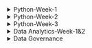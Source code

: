  
<details>
<summary>Python-Week-1</summary><br>
 Day 1: INTRODUCTION AND ONBOARDING <br>
-We were taught how to install Python and Jupyter Notebook.<br>
-After installing the two we learnt about the use of neccessary prompts and ran a code on Jupyter.<br>
-I have also learnt that Jupyter is Python IDE(Integrated Development Environment).<br>
-Python may be used with any code editors, however, I will be using Jupyter Notebook.<br>
-There is a command that is used to access stored files which is, cd command. It is used to change directory.<br>
<br>
INTRODUCTION TO PYTHON:
 *Integers:
  -In this section I was struggling to understand an exercise on binary system and hexadecimal strings.
    Here is an example of the first problem I struggled with how my understand now:
     int('100', 2)
     Answer=4
     -Here I struggled to understand where the four was coming from, however now I do understand that in the binanry system, each digit 
      represents a power of 2. The first digit represents 2^0 which is 1, the next digit in the middle represents 2^1 which is 2, and the 
      last digit represents 2^2 which is 4.

      So the binary number 100 can be interpreted as follows:
       * 1 the first digit represents 2^2, which equals to 4
       * 0 in the middle represents 2^1, which equals to 0.
       * 0 in the last digit represents 2^0, which equals to 1.
         **Adding these up gives us: 4 + 0 + 0 = 4 , meaning 100 is equilavent to 4.
 -Second exercixe I struggled with under integers was this one:
    int('1ab', 16)
    *1ab is a hexadecimal string
    *16 is th base of specified for hexadecimal representation.

    *1 represents the value 1 in hex.
    *a represents the value 10 in hex.
    *b represents the value 11 in hex.
    *if we had another letter which was c, it would have hasd the value of 12.

    -Operators
     -Learnt the use of operators which is to manipulate and perform actions on data. Did an exercise using arithmetic operators as well as operators with strings.

*Data Structures
 *Did an intro to structures exercise.
 * Learnt about lists which may contain any data type, including a list within a list.
 * Lists may be useful when you need to  store large amount of data more efficienctly in memory.
 * Learnt what a dictionary, defined as a collection of key-value pairs. Dictionaries are declared using curly braces and accessed using keys.
   **Lists:
    -myList = [1,2,3,4,5]
     myList = [3:] - Start from index 3 but the end is not specified so it displays all variables from index to the end.
     myList = [0:6:2]- Start from from 0 to 6(exclusive). Using steps of 2.
     myList[::2] - Steps by 2. The start is not specified as well as the end, so it will display all variables from start to end.

   - for i in range(100): - Creates a sequence of numbers from 0 to 99(inclusive). So zero is also included( at index 0), which makes up to 100 numbers.
   
*Control Flow
 **Conditional Statements:
 *If/Else statement
   * Allows you to execute a block of code conditionally based on whether a certain condition is true or false
     **It has the synatax:
         a=3
         b=200
          if b > a:
            print("b is greater than a")
     *If statement can also be extended to with elif and else.

*For Loops
  *Used when the number of iterations is known in advance.
  *It consists of an initialization statement, a condition and an iteration statement. The loop executes as long as the statement is true.

*While Loops
 *Condition is evaluated before each iteration of the loop. If thew statement is true, the loop body is executed. If false the loop will terminate.

Pass
 *It is a null operation, nothing happens when it is executed.
 *It is used as a placeholder where some code is required but no action needs to be taken.

 Continue
  *Skips over certain lines within a loop, use the continue statement. Which will skip over any line that comes after it and jump back to the top of the loop to start the next iteration.

Break
 *I f you want to exit the early, use the break statement which will exit the loop and move on to the next line of code.

Functions
 *A function is defined using the keyword def ( define) 
   def my_function():
    print("Hello from a function")

  my_function()
</details>
<details>
<summary>Python-Week-2</summary><br><br>
A function is  block of code that performs a specific task when the function is called. Functions are used to make code reusable, better organized, and more readable. They are composed of a name and parameters, which are denoted by the def statement: def MyFunction(num1, num2)<br>
Funcitions can have parameters and return values.<br>
There are FOUR basic types of functions in Python:
  -built-in function whichs which are an important part of Python.
  -functions that come from pre-installed modules.
  -user-defined functions which are written by users.
  -the lambda functions.<br><br>
  
-When you invoke a function, Python remembers the place where it happened and jumps into the invoked function.
-The body of the function is then executed.
-Reaching at the end of the function forces Python to return to the place directly after the point of invocation.<br>
-When you try to invoke a function before you define it, the NameError exception is thrown.<br>
 Example: hi()
          def hi():
           print("hi!")<br><br>
  Basic Function syntax:
   def  message():
     print("Enter next values:")
   print("We start here.")
   message()
   print("The end is here.")
   <br>
   Parameters and Arguments:<br>
   
   Parameters- Valriable defined within the parantheses during a function definition. They are written when declaring a function.
     Example: def sum(a, b) #parameters
                 print(a + b)
              sum(1, 2)
   <br>
   Argument- Value that is passed to a function when it is called. It might be a variable, value or object passed to a function or method as input.
   Example: def sum(a, b) 
                 print(a + b)
              sum(1, 2) #arguments
  <br>
  Types of arguments in python:
   - Positional arguments
   - Keyword arguments
     <br>
    Positional arguments:
      -Needed to be included in a proper order, the first argument is always listed first when the function is called, second argument needs to be called second and so on.
     <br>
     Keyword arguments:
      -It is an argument passed to a function or method which is preceded by a keyword and an equal sign. The order of the keyword with respect to another keyword does not matter because values are being explicitly assigned.
      -In order to handle keyword arguments, a method called kwargs can be used.
      -Keyword arguments have keys and values and can be passed in any order, so a dictionary is a more appropriate data strucutre for referencing them.

     Variables and Scope
      Function Scope:
       locals()-A function that allows access to all variables within a function without any asterisks. It is called locals because the variable it uses are only accessible locally within a function.<br>
       Docstring-The first string after the function is called the Document string or docstring. Ii is used to describe the functionality of the function. The use of a docstring optional but it is considered agood practice.
         Syntax:
           print(function_name._doc_)
  <br>
  Function within a function
  -Afunction thst is defined inside another function is known as the inner function or nested fuction. Nested functions can access variables of the enclosing scope. Inner functions are used so thst they can be protected from ecerything happening outside the function.
    Syntax: def f1():
              s='I love GeeksforGeeks'
             def f2():
               print(s)
             f2()
            f1()

Handling Errors and Exceptions
 -Errors in Python can be of two types i.e Syntax and Exceptions. Errors are problems in a program due to which program will stop the execution. Wjile exceptions are raised when some internal events occur which change the normal flow of the program.  <br>
 There are different types of exceptions:
  -SyntaxError
  -TypeError
  -NameError
  -IndexError
  -ValueError
  -KeyError
  -AttributeError
  -IOError
  ZeroDivisionError
  -ImportError
  <br>

  Difference between syntax error and exceptions
   -Syntax error- This error is caused by the wrong syntax in the code. It leads to termination of the program.<br>
   -Exceptions: Theyare raised when the program is syntactically correct, but the code results in an error. This error does not stop the execution of the program, however, it changes the normal flow of the program.<br>

   Try and Except Statements- Catching Exceptions
    -These two statements are used to catch and handle exceptions in Python. Statements that can raise exceptions are kept inside the try clause and the statements that are written inside except clause.
    -Use Case: Include a title, an actor (a user or system), and a scenario that describes how a goal is achieved. The scenario can be written as a paragraph or a list of steps in simple language. 
      
</details>
<details>
<summary>Python-Week-3</summary><br><br>

  On this week we learnt about the importance of project planning as were preparing to build and present our projects. This includes a GUI which is a graphical user interface for our projects.The project planning, the inspiration of the project as well as the aim.
![image](https://github.com/Mangokazi/Python-Week-1/assets/162969644/61e57cb5-97b4-4a1a-8ed1-286c7f3f02a9)
<br>
Stub code: Stub code is a piece of program used in software development to1234:
Stand in for some other programming functionality.
Simulate the behavior of existing code (such as a procedure on a remote machine).
Be a temporary substitute for yet-to-be-developed code.
Translate parameters sent between the client and server during a remote procedure call in distributed computing.
Convert parameters during a remote procedure call (RPC).
Be used as "placeholders" for specific applications that haven't been built yet.<br>

GUI Design planning: Planning a GUI design involves several steps:
Define the purpose: Understand what the application is supposed to do and what problems it will solve.
Understand the users: Know who will use the application and what their needs are.
Sketch out ideas: Create rough sketches of the GUI to explore different designs.
Create wireframes: Develop wireframes to establish the layout and elements of the interface.
Choose a color scheme and typography: Select colors and fonts that align with the brand and improve readability.
Develop prototypes: Build interactive prototypes to test functionality and user experience.
User testing: Conduct user testing to gather feedback and make necessary adjustments.
</details>
<details>
<summary>Data Analytics-Week-1&2</summary><br>
  

## Module 1: The Basics of Data
### Chapter 1: The Data Analyst
* What is data analytics?
  -Data analytics is the process of examining large sets of data to uncover patterns, trends, correlations, and insights that can be used to make informed decisions. It involves various techniques and tools to analyze data, including statistical analysis, machine learning algorithms, and data mining. It improves efficiency, effectiveness and profitability of work.
* The role of Data Analysts:
 -It is to transform raw data into actionable insights that guide decision-making processes within an organization. This involves several key responsibilities and skills.
  1. Data Collection:
     -Sourcing data from various channels, including databases, spreasdsheets, and external sources.
     -Cleaning and organising rthe data to ensure it is accurate, consistent, ready for analysis.
  2. Data analysis:
     -Employing statistical methods, machine learning techiques, or other analytical tools to interpret data.
     -Identifying trends, patterns, correlations that might notbe immediately obvious.
  3. Data visualization and storytelling:
     -Creating visual representations of the data, such as charts, graphs, and dashboards, to make complex information easily understandable,
     -Articulating findings in a compelling narrative to communicate the significance of the data to stakeholders.
  4. Decision Support:
     -Making recommendations based on data-driven insights to help guide business decisions,
     -Providing context around the data, including potential implications and future trends.
  5. Collaboration and Communication:
     -Working closely with other departments, such as marketing, finance, and operations, to understand their data needs and provide insights,
     -Effectively communicating complex data findings in a clear and concise manner to non-technical stakeholders,
  6. Continuous Learning and Adaptation:
     -Keeping up-to-date with the latest industry trends, tools, and technologies in data analysis.
     -Adapting to new types of data and analytical methods as the organization's needs evolve.
  * The analytics process:
     Data acquisition>> cleaning & manipulation>> analysis>> visualization>> reporting & communication
  * Analytics Techniques :
    - Descriptive Analytics
    - Predictive Analytics
    - Prescriptive Analytics
  *Role of Data Governance:Ensures the quality, security, and privacy of data throughout it's lifecycle.<br>
  ### Chapter 2: Understanding data
   * Data Types:  A data element is an attribute about a person, place, or thing containing data within a range of values. Data elements also describe characteristics of activities, including orders, transactions, and events.
   -  A data type limits the values a data element can have.
   *Tabular Data: abular data is data organized into a table, made up of columns and rows.
* Structured Data Structures:Structured data is tabular in nature and organized into rows and columns. Structured data is what typically comes to mind when looking at a spreadsheet. With clearly defined column headings, spreadsheets are easy to work with and understand. In a spreadsheet, cells are where columns and rows intersect.
  ![image](https://github.com/Mangokazi/Python-Week-1/assets/162969644/f7b9e1ec-645e-4b19-99d7-62abed108a14)
*Different data types:
-Numeric data
-Categorical data
-Text data
-Temporal data
-Spatial data
*Character Sets:
-Numeric
-Whole numbers
-Rational numbers
-Date and time
-Currently
*Unstructured data sets:
-Binary
-Audio
-Images
-Video
-Large text
*Structed Data
*Unstructured Data<br>
## Module 2: Data Preparation and Exploration
### Chapter 3: Databases and Data Acquisition
*Relational database:
-Relational databases store data in structured tables with rows and columns, where each row represents a record and each column represents a specific attribute or field.
Data in relational databases follows a predefined schema, which defines the structure, data types, and relationships between tables.
Relational databases use SQL (Structured Query Language) for querying and managing data.
Examples of relational database management systems (RDBMS) include MySQL, PostgreSQL, Oracle Database, Microsoft SQL Server, and SQLite.
Relational databases are well-suited for applications that require ACID (Atomicity, Consistency, Isolation, Durability) transactions, complex queries, and strong data consistency guarantees.

*Nonrelational databases:
-Nonrelational databases, also known as NoSQL databases, are designed to handle large volumes of unstructured or semi-structured data and provide flexible data models.
Unlike relational databases, NoSQL databases do not strictly adhere to a predefined schema, allowing for dynamic schema evolution and schema-less data storage.
NoSQL databases support various data models, including document-oriented, key-value, column-family, and graph databases, catering to different types of data and use cases.
Examples of NoSQL databases include MongoDB (document-oriented), Apache Cassandra (column-family), Redis (key-value), Neo4j (graph), and Amazon DynamoDB (document-oriented and key-value).
NoSQL databases are often chosen for applications that require scalability, high availability, and flexible data models, such as web applications, real-time analytics, and content management systems.
*Entity-Relationship Diagram:
-An Entity-Relationship Diagram (ERD) is a visual representation of the entities and relationships within a database. It's a powerful tool for database design as it helps to visualize the structure of the database and understand how different entities are related to each other.

In an ERD, entities are represented by rectangles, and relationships between entities are represented by lines connecting them. Each entity has attributes, which are the properties or characteristics of the entity. Attributes are typically listed within the entity rectangle.
Entities: Entities represent the real-world objects or concepts that are modeled in the database. For example, in a university database, entities might include Student, Course, and Instructor.

Relationships: Relationships represent how entities are connected or related to each other. There are different types of relationships, such as one-to-one, one-to-many, and many-to-many. For example, a Student entity might have a relationship with a Course entity indicating that a student can enroll in multiple courses.

Attributes: Attributes represent the properties or characteristics of entities. Each entity has its own set of attributes. For example, attributes of a Student entity might include StudentID, Name, and DateOfBirth.<br>
         ![image](https://github.com/Mangokazi/Python-Week-1/assets/162969644/02010eea-7bfe-447a-889d-5daeb3a1119a)
*Cardinality:
-Cardinality refers to the relationship between two entities, showing how many instances of one entity relate to instances in another entity. You specify cardinality in an ERD with various line endings. The first component of the terminator indicates whether the relationship between two entities is optional or required. The second component indicates whether an entity instance in the first table is associated with a single entity instance in the related table or if an association can exist with multiple entity instances. <br>
         ![image](https://github.com/Mangokazi/Python-Week-1/assets/162969644/21f79a92-0d63-45e9-8485-83c82e5afef3)
*Data Manipulation
-When manipulating data, one of four possible actions occurs:
-Create new data.
-Read existing data.
-Update existing data.
-Delete existing data.<br>

Reading and manipulating data is commonplace on the path to creating insights. To that end, we will focus on options that affect reading data. Before jumping in, it is helpful to understand the syntax of a query.
![image](https://github.com/Mangokazi/Python-Week-1/assets/162969644/fd909233-2461-45d0-8d9f-66c8169cbddb)<br>
*Select:
-The SELECT clause is used to retrieve data from a database. It is one of the fundamental clauses in SQL queries. 
Example:
SELECT column1, column2, ...
FROM table_name;
 <br>
 *From:
 -The FROM clause in a query identifies the source of data, which is frequently a database table. Both the SELECT and FROM clauses are required for a SQL statement to return data, as follows:
<br>
*Filtering:
-Filtering in SQL is done using the WHERE clause within the SELECT statement. The WHERE clause allows you to specify conditions that the rows must meet in order to be included in the result set. 
Example:
SELECT column1, column2, ...
FROM table_name
WHERE condition;
<br>
*Sorting:
-Sorting in SQL is done using the ORDER BY clause within the SELECT statement. The ORDER BY clause allows you to specify the order in which the result set should be sorted based on one or more columns.
Example:
SELECT column1, column2, ...
FROM table_name
ORDER BY column_name [ASC | DESC];
<br>
*Date funtions:
-SQL provides various date functions to manipulate and work with date and time data. Some commonly used date functions include:
*Current date: SELECT CURRENT_DATE;
*Current time: SELECT CURRENT_TIME;
*CURRENT_TIMESTAMP: SELECT CURRENT_TIMESTAMP;
*DATE_FORMAT: SELECT DATE_FORMAT(date_column, 'format_string') FROM table_name;
*DATE_ADD: SELECT DATE_ADD(date_column, INTERVAL 1 DAY) FROM table_name;
*DATE_SUB: SELECT DATE_SUB(date_column, INTERVAL 1 MONTH) FROM table_name;
*DATEDIFF: SELECT DATEDIFF(end_date, start_date) FROM table_name;
*DATE: SELECT DATE(datetime_column) FROM table_name;
*EXTRACT: SELECT EXTRACT(YEAR FROM date_column) FROM table_name;
<br>
### Chapter 4: Data Quality
* Data quality refers to the reliability, accuracy, consistency, completeness and relevance of data. It is about having data that is ft for it's intended purpose.
* Accuracy
* Completeness
* Consistency
* Relevance<br>
-The purpose of data quality is to improve decision making.
- Challenges within data quality:
* Errors
* Duplicates
* Incomplete data
* Outdated data
-Tool:
*Data cleaning softwares
* KPIs
<br>
- Duplicate data:
* Duplicate data occurs when data representing the same transaction is accidentally duplicated within a system. Suppose you want to open a spreadsheet on your local computer. To open the spreadsheet, you locate the file and double-click it. This method of opening documents establishes muscle memory that associates double-clicking with the desired action.<br>
![image](https://github.com/Mangokazi/Python-Week-1/assets/162969644/1dca59a2-46bc-425a-99a2-0b148c4c20f0)<br>
-Redundant data:
* While duplicate data typically comes from accidental data entry, redundant data happens when the same data elements exist in multiple places within a system. Frequently, data redundancy is a function of integrating multiple systems.<br>
![image](https://github.com/Mangokazi/Python-Week-1/assets/162969644/9f4f5a12-0d5e-4d35-a418-da9d701a8064)<br>

-Data Blending:
*Data blending combines multiple sources of data into a single dataset at the reporting layer. While data blending is conceptually similar to the extract, transform, and load process in Chapter 3, there is a crucial difference. Recall that ETL processes operate on a schedule, copying data from source systems into analytics environments. Business requirements drive the scheduling, such as near real-time, hourly, daily, weekly, monthly, or annually. Typically, an organization's IT department designs, builds, operates, and maintains ETL processes.<br>
### Chapter 5: Data Analysis and Stastics
* Fundamentals of Statistics:
* _One key concept is the definition of a population. A population represents all the data subjects you want to analyze. For example, suppose you are an analyst at the National Highway Traffic Safety Administration (NHTSA) and start to receive reports about a potential defect in Ford F-Series trucks. In this case, the population is all Ford F-Series trucks. If you want to examine all Ford F-Series vehicles, you'd have to conduct a census. A census is when you obtain data for every element of your population. Conducting a census is typically infeasible due to the effort involved and the scarcity of resources.
* Descriptive Statistics:
* -Descriptive statistics is a branch of statistics that summarizes and describes data. As you explore a new dataset for the first time, you want to develop an initial understanding of the size and shape of the data. You use descriptive statistics as measures to help you understand the characteristics of your dataset.

When initially exploring a dataset, you may perform univariate analysis to answer questions about a variable's values. You also use descriptive measures to develop summary information about all of a variable's observations. This context helps orient you and informs the analytical techniques you use to continue your analysis.
*Measures of Frequency:
-Measures of frequency help you understand how often something happens. When encountering a dataset for the first time, you want to determine how much data you are working with to help guide your analysis. For example, suppose you are working with human performance data. One of the first things to understand is the size of the dataset. One way to accomplish this quickly is to count the number of observations.
*Measures of Central Tendency:
-To help establish an overall perspective on a given dataset, an analyst explores various measures of central tendency. You use measures of central tendency to identify the central, or most typical, value in a dataset. There are numerous ways to measure central tendency, and you end up using them in conjunction with each other to understand the shape of your data.
*Confidence Intervals:
-Each time you take a sample from a population, the statistics you generate are unique to the sample. In order to make inferences about the population as a whole, you need a way to come up with a range of scores that you can use to describe the population as a whole. A confidence interval describes the possibility that a sample statistic contains the true population parameter in a range of values around the mean. When calculating a confidence interval, you end up with a lower bound value and an upper bound value. Given the confidence interval range, the lower bound is the lower limit, and the upper bound is the upper limit.
*Simple Linear Regression:
-Simple linear regression is an analysis technique that explores the relationship between an independent variable and a dependent variable. You can use linear regression to identify whether the independent variable is a good predictor of the dependent variable. You can perform a regression analysis in spreadsheets like Microsoft Excel and programming languages, including Python and R. When plotting the results of a regression, the independent variable is on the x-axis and the dependent variable is on the y-axis.
### Chapter 6: Data Analytics Tools
*Structured Query Language (SQL):
-The Structured Query Language (SQL) is the language of databases. Any time a developer, administrator, or end user interacts with a database, that interaction happens through the use of a SQL command. SQL is divided into two major sublanguages:

The Data Definition Language (DDL) is used mainly by developers and administrators. It's used to define the structure of the database itself. It doesn't work with the data inside a database, but it sets the ground rules for the database to function.
The Data Manipulation Language (DML) is the subset of SQL commands that are used to work with the data inside of a database. They do not change the database structure, but they add, remove, and change the data inside a database.
*Machine Learning:
-Moving on from statistics-focused tools, the industry also makes use of a set of graphical tools designed to help analysts build machine learning models without requiring them to actually write the code to do so. These machine-learning tools aim to make machine-learning techniques more accessible. Analysts may still tune the parameters of their models but do not necessarily need to write scripts to do so.
*Analytics Suites
-programming languages that allow skilled developers to complete whatever analytic task face them and specialized tools, such as spreadsheets, statistics packages, and
machine learning tools that focus on one particular component of the analytics process.
*Microsoft Power BI
-Power BI is Microsoft's analytics suite built on the company's popular SQL Server database platform. Power BI is popular among organizations that make widespread use of other Microsoft software because of its easy integration with those packages and cost-effective bundling within an organization's Microsoft enterprise license agreement.

The major components of Power BI include the following:

Power BI Desktop is a Windows application for data analysts, allowing them to interact with data and publish reports for others.
The Power BI service is Microsoft's software-as-a-service (SaaS) offering that hosts Power BI capabilities in the cloud for customers to access.
Mobile apps for Power BI provide users of iOS, Android, and Windows devices with access to Power BI capabilities.
Power BI Report Builder allows developers to create paginated reports that are designed for printing, email, and other distribution methods.
Power BI Report Server offers organizations the ability to host their own Power BI environment on internal servers for stakeholders to access.
*MicroStrategy
MicroStrategy is an analytics suite that is less well-known than similar tools from IBM and Microsoft, but it does have a well-established user base. MicroStrategy offers many of the same tools as its counterparts, making it easy for users to build dashboards and reports and apply machine learning techniques to their business data.
</details>
<details>
<summary>Data Governance</summary><br>
 
# Data Governance: Chapter 1
### What is data?
- Data refers to facts, figures, or information, often in the form of numbers, text, or multimedia, that are collected, stored, and analyzed for various purposes. It can be anything from simple measurements to complex multimedia files, and it can represent almost anything, from business transactions to scientific observations to personal preferences.
### Data can be classified into two main types:
- Structured Data: This type of data is highly organized and formatted in a way that makes it easily searchable and analyzable. Structured data often resides in databases and is represented in tables with rows and columns. Examples include spreadsheets, SQL databases, and CSV files.<br>
- Unstructured Data: This type of data lacks a specific structure and is not easily organized in a traditional database format. Unstructured data includes text documents, images, videos, social media posts, emails, and more. Analyzing unstructured data often requires advanced techniques such as natural language processing (NLP) or computer vision.<br>
- Data is an important important resource an oganization possesses in today's economy.
- Despite the fact that all organizations handle and control data, a significant number struggle to do so effectively. This leads to missed opportunities for business growth, revenue enhancement, and the utilization of crucial insights. Moreover, these organizations expose themselves to increased risk in a world fraught with complicated regulatory demands and devastating cyberattacks.
### What is data governance?
- Data governance is a framework that defines the rules, policies, procedures, and responsibilities for managing and ensuring the quality, availability, integrity, and security of an organization's data throughout its lifecycle. It provides a structured approach to managing data assets and helps organizations ensure that their data is used effectively, responsibly, and in compliance with regulatory requirements.
### Key components of data governance include:
- Data Quality Management: Ensuring that data is accurate, complete, consistent, and relevant for its intended purpose.
- Data Stewardship: Assigning responsibility for managing specific data assets to individuals or teams within the organization, known as data stewards.
- Data Security and Privacy: Establishing measures to protect data from unauthorized access, loss, or corruption, and ensuring compliance with relevant privacy regulations such as GDPR (General Data Protection Regulation) or CCPA (California Consumer Privacy Act).
- Data Lifecycle Management: Defining processes for the creation, storage, usage, archival, and disposal of data to ensure it remains relevant and valuable over time.
- Data Standards and Policies: Establishing guidelines, standards, and best practices for data management, including naming conventions, data classification, and data retention policies.
- Data Access and Authorization: Controlling who has access to what data and under what circumstances, ensuring that access is granted based on roles and responsibilities.
- Data Compliance and Risk Management: Ensuring that data practices comply with relevant laws, regulations, and industry standards, and mitigating risks associated with data management.
- Data Governance Council or Committee: Establishing a governing body responsible for setting data governance strategy, policies, and priorities, often composed of senior executives and representatives from different departments.
  ### Data Governance VS Data Management
- Data governance and data management are related concepts that work together to ensure the effective use and management of data within an organization, but they focus on different aspects of the data lifecycle.
 ### Data Governance:
 
Focus:<br>
- Data governance focuses on the overall strategy, policies, and framework for managing and ensuring the quality, availability, integrity, and security of data.<br>
Purpose:<br>
- The primary purpose of data governance is to establish rules, guidelines, and processes to ensure that data is used effectively, responsibly, and in compliance with regulatory requirements.<br>
Components:<br>
- Data governance involves defining the roles and responsibilities of stakeholders, establishing policies and standards, managing data quality, ensuring compliance, and enforcing data security and privacy measures.
Example: A data governance program might involve creating a data governance council, developing data policies and standards, assigning data stewards, and monitoring adherence to data governance principles.
### Data Management:

Focus:<br>
- Data management focuses on the practical aspects of handling data throughout its lifecycle, including collection, storage, processing, and analysis.<br>
Purpose:<br>
- The purpose of data management is to ensure that data is stored efficiently, organized effectively, and used appropriately to support the organization's goals and objectives.<br>
Components:<br>
- Data management involves activities such as data collection, data storage, data integration, data cleaning, data modeling, data analysis, and data archiving.
Example: Data management activities might include implementing a data warehouse for storing and organizing data, developing ETL (Extract, Transform, Load) processes to integrate data from multiple sources, and implementing data quality tools to clean and standardize data.
### Data Gorvanance VS Information Governance
-Data governance and information governance are closely related concepts, but they have slightly different scopes and focuses:
### Data Governance:
Focus:<br>
- Data governance primarily focuses on the management, quality, security, and usability of the organization's data assets.<br>

Scope:<br>
- Data governance deals specifically with the governance of data, which includes structured data (such as databases and spreadsheets) and unstructured data (such as documents, emails, and multimedia files).<br>

Purpose:<br>
- The purpose of data governance is to establish rules, processes, and standards to ensure that data is managed effectively, responsibly, and in compliance with regulatory requirements.<br>

Components:<br>
Data governance involves defining data ownership, roles, and responsibilities, establishing data policies and standards, managing data quality, ensuring data security and privacy, and enforcing compliance measures.
Example: Implementing data governance might involve creating a data governance council, developing data policies and standards, assigning data stewards, and implementing data quality tools.
### Information Governance:
Focus:<br> Information governance has a broader focus that extends beyond just data to include all types of information assets within the organization, including data, documents, records, and knowledge.<br>

Scope:<br>
- Information governance covers not only structured and unstructured data but also other types of information assets, such as documents, records, and intellectual property.<br>

Purpose:<br>
- The purpose of information governance is to manage and protect all information assets in a holistic manner, ensuring their integrity, availability, security, and compliance.<br>
Components:<br>
- Information governance encompasses data governance but also includes additional elements such as document management, records management, knowledge management, and compliance management.
Example: Implementing information governance might involve developing a comprehensive information governance framework that covers data governance, document management, records management, knowledge management, and compliance management.<br>
### The Value of Data Governance
- Data governance holds significant value for organizations across various industries due to several key benefits it provides:<br>
- Data Quality Improvement: Data governance ensures that data is accurate, consistent, complete, and reliable. By establishing data quality standards and processes, organizations can improve the quality of their data, leading to better decision-making and increased trust in data-driven insights.
- Compliance and Risk Management: Data governance helps organizations comply with regulatory requirements and mitigate risks associated with data management. By enforcing data security, privacy, and compliance measures, organizations can avoid penalties, legal issues, and reputational damage.
- Increased Trust and Confidence: With data governance in place, stakeholders have increased trust and confidence in the organization's data. This trust leads to greater reliance on data-driven decision-making, fostering a culture of data-driven insights across the organization.
- Enhanced Decision-Making: Quality data that is governed properly provides a solid foundation for decision-making at all levels of the organization. With accurate and timely data available, executives can make informed decisions quickly, leading to improved business outcomes and competitive advantage.
- Cost Reduction and Efficiency: Data governance helps eliminate data silos, redundancies, and inconsistencies, leading to cost savings and increased operational efficiency. By streamlining data management processes and optimizing data usage, organizations can reduce wastage and improve resource allocation.
- Improved Collaboration and Communication: Data governance encourages collaboration and communication among stakeholders across departments. By defining roles, responsibilities, and data standards, organizations can facilitate better coordination and alignment, leading to smoother workflows and improved outcomes.
- Data Asset Valuation: Well-governed data assets are more valuable to the organization. By ensuring data quality, security, and compliance, organizations can maximize the value of their data assets, leading to better financial performance and market competitiveness.
- Support for Data-Driven Innovation: Data governance provides a solid foundation for data-driven innovation initiatives. With properly governed data, organizations can explore new opportunities, develop innovative products and services, and adapt to changing market conditions more effectively.
- Customer Satisfaction and Loyalty: By ensuring data accuracy and privacy, organizations can enhance customer satisfaction and loyalty. Customers are more likely to trust organizations that handle their data responsibly, leading to stronger relationships and increased customer retention.
### The most common elements of a data governance program.
![image](https://github.com/Mangokazi/Python-Week-1/assets/162969644/3f785a99-e2ce-4963-b842-19adf47984d0)<br>

###  Common components of a data governance framework.
![image](https://github.com/Mangokazi/Python-Week-1/assets/162969644/132ebc1b-1a15-43dc-ab18-540d62e309d7)<br>

###  What is data culture?
-Data culture refers to the attitudes, behaviors, and practices within an organization that prioritize the collection, analysis, and use of data to drive decision-making and achieve organizational goals. It's about fostering an environment where data is valued, trusted, and utilized effectively at all levels of the organization.<br>
### Key components of a data culture include:
- Data Literacy: Employees across the organization have the necessary skills and knowledge to understand, interpret, and analyze data. This includes basic data literacy as well as more advanced skills in data analysis, statistics, and data visualization.
- Data-Driven Decision Making: Decision-making processes are guided by data and evidence rather than intuition or gut feelings. Leaders and employees use data to inform their decisions, identify opportunities, and solve problems.
- Openness and Transparency: Data is shared openly across the organization, and there is transparency about how data is collected, analyzed, and used. This fosters trust in data and encourages collaboration and knowledge sharing.
- Continuous Learning and Improvement: The organization promotes a culture of continuous learning and improvement based on data insights. Feedback loops are established to monitor outcomes, learn from successes and failures, and adapt strategies accordingly.
- Empowerment and Accountability: Employees are empowered to access and analyze data relevant to their roles and responsibilities. They are accountable for the quality of data they produce and the decisions they make based on that data.
- Data-Driven Goals and KPIs: Goals and Key Performance Indicators (KPIs) are defined and measured using data to track progress and performance. This ensures alignment with organizational objectives and enables data-driven evaluation of success.
- Data Governance and Security: The organization has established data governance policies and practices to ensure data quality, security, and compliance with regulations. Data privacy and security are prioritized to protect sensitive information.
- Leadership Support and Advocacy: Leadership plays a crucial role in fostering a data culture by setting the tone, providing resources, and championing data initiatives. Leaders demonstrate the value of data-driven decision-making through their actions and behaviors.
- Innovation and Experimentation: Data is used to drive innovation and experimentation within the organization. Employees are encouraged to explore new ideas, test hypotheses, and learn from data-driven experiments.
- Integration of Data into Workflows: Data is integrated into everyday workflows and processes, making it easily accessible and actionable for employees. This includes using data tools and technologies to automate data processes and provide real-time insights.
- ### Assessing data culture
- Leadership Commitment and Support:
Are senior leaders actively promoting the use of data for decision-making?
Do leaders allocate resources and invest in data initiatives?
Are data-driven behaviors demonstrated by leaders?
- Data Literacy and Skills:
What is the level of data literacy across different departments and roles?
Are employees equipped with the necessary skills to work with data effectively?
Are training programs or resources available to improve data literacy?
- Data Accessibility and Infrastructure:
Is data easily accessible to employees who need it?
Are there centralized data repositories or platforms for accessing and analyzing data?
How reliable and up-to-date is the data infrastructure?
- Data Quality and Trust:
Is there confidence in the accuracy and reliability of the data?
Are there processes in place to monitor and improve data quality?
Do employees trust the data they use for decision-making?
- Data-Driven Decision Making:
Are decisions informed by data and evidence?
Is there a clear process for using data to guide decision-making?
Do employees have access to the data needed to support decision-making?
- Collaboration and Communication:
Is there a culture of sharing data and insights across teams and departments?
Are there regular meetings or forums for discussing data and insights?
Do employees collaborate on data-driven projects or initiatives?
- Experimentation and Innovation:
Are employees encouraged to experiment and explore new ideas using data?
Are there processes in place for testing hypotheses and learning from data-driven experiments?
Is there a willingness to take calculated risks based on data insights?
- Feedback and Learning:
Is feedback collected on data initiatives and processes?
Are there mechanisms for learning from successes and failures?
Is there a culture of continuous improvement based on data insights?
- Data Governance and Compliance:
Are there established data governance policies and practices?
Is data governance integrated into everyday workflows and processes?
Are data privacy and security measures in place to protect sensitive information?
Employee Engagement and Recognition:
Are employees engaged in data-related activities and initiatives?
Are achievements and contributions in data-driven projects recognized and rewarded?
Do employees feel valued for their data-related skills and efforts?
## Assessing Data Governance Readiness
- Assessing data governance readiness involves evaluating an organization's readiness to implement and sustain an effective data governance program.<br>

The following basic checklist of items will help you determine the data governance readiness of your organization:<br>

- The basis of a data culture exists.
- The program is 100 percent aligned with business strategy.
- Senior leadership is 100 percent committed to the program and its goals.
- Senior leadership understands this is a strategic, enterprise program and not the sole responsibility of the IT department.
- One or more sponsors have been identified at an executive level.
- The program has the commitment to fund its creation and to maintain it in the long term.
- The organization understands this is an ongoing program and not a one-off project.
- You have documented the return-on-investment (ROI).
- Legal and compliance teams (internally or externally) understand and support the goals of the program.
- Fundamental data skills exist for the data governance journey.
- The IT organization is capable and resourced to support the program.
# Chapter 2: Exploring a World Overflowing with Data
### What is a zettabyte?
- A zettabyte is a unit of digital information storage equal to 1,000 exabytes, 1,000,000 petabytes, or 1,000,000,000 terabytes.

To give you a sense of scale:

- 1 zettabyte is equivalent to 1,000,000,000,000,000,000,000 bytes.
- It's often abbreviated as "ZB."
- In simpler terms, a zettabyte is an enormous amount of data storage capacity. It's far beyond what an average person can easily comprehend. To put it in context:

- A single zettabyte could hold billions of hours of HD video, millions of years' worth of music, or countless documents and images.
- The entire world's digital data produced in a year might reach into the zettabyte range.
- The exponential growth of data generated each year has made zettabytes more relevant. With the increasing use of the internet, social media, cloud computing, and the Internet of Things (IoT), it's expected that the global data volume will continue to grow rapidly, possibly reaching zettabyte levels sooner than we might imagine.
### The qualitative and quantitative nature of data types
![image](https://github.com/Mangokazi/Python-Week-1/assets/162969644/a7b4cfef-8134-45d3-9a22-478f02f9aaa0)<br>
### From Data to Insight
- Data refers to raw facts, figures, or symbols that represent information. It is often unprocessed and lacks context until it's organized or interpreted.

- Information, on the other hand, is processed, organized, and structured data that has context, meaning, and relevance for a specific purpose or audience.
### Illustrates the journey from data to insight
  ![image](https://github.com/Mangokazi/Python-Week-1/assets/162969644/9cc14922-4d52-4d85-a924-e109dc35af7c)<br>
### Data Ownership
-Data ownership describes the rights a person, team, or organization has over one or more data sets. These rights may span from lightweight oversight and control to rigorous rules that are legally enforceable. For example, data associated with intellectual property — items such as copyrights and trade secrets — will likely have high degrees of protection, from accessibility rights to who can use the data and for what purpose.
### Data Architecture
- Data architecture refers to the design and structure of an organization's data assets, including how data is collected, stored, processed, managed, and utilized. It provides a blueprint for managing data effectively to support business objectives and information needs.<br>
### Here's a breakdown of key components of data architecture:<br>
- Data Sources and Collection:<br>
Identifies the various sources of data within and outside the organization, such as databases, applications, sensors, devices, and external data providers.
Defines mechanisms for collecting, extracting, and ingesting data from these sources into the data environment.
- Data Storage:<br>
Determines how data is stored and organized for efficient access and retrieval.
Includes considerations for storage technologies, such as relational databases, data warehouses, data lakes, NoSQL databases, and cloud storage.
Defines data structures, schemas, and models to organize and represent data.
- Data Processing and Transformation:<br>
Describes how data is processed, transformed, and prepared for analysis or consumption.
Involves data integration, ETL (Extract, Transform, Load) processes, data cleansing, data enrichment, and data aggregation.
Considers technologies like ETL tools, data pipelines, and data processing frameworks.
- Data Governance and Metadata:<br>
Establishes policies, standards, and processes for managing data quality, security, and compliance.
Defines metadata standards and practices for documenting data assets, including data lineage, data definitions, and data ownership.
Ensures adherence to regulatory requirements and industry standards.
- Data Access and Consumption:<br>
Specifies how users and applications access and consume data.
Includes data access methods, APIs, query languages, and data visualization tools.
Addresses security, authentication, and authorization requirements for controlling data access.
- Data Architecture Patterns:<br>
Defines common patterns and architectures for specific use cases or data processing requirements.
Examples include transactional systems, data warehouses, data lakes, real-time analytics, and event-driven architectures.
Determines the appropriate architectural components and technologies for each pattern.
- Scalability and Performance:<br>
Considers scalability requirements to handle increasing data volumes and user loads.
Addresses performance optimization techniques for efficient data processing and analysis.
Evaluates technologies and architectures that support horizontal and vertical scaling.
- Data Lifecycle Management:<br>
Defines processes and policies for managing data throughout its lifecycle, from creation to archival or deletion.
Includes data retention policies, data archival strategies, and data disposal procedures.
Ensures compliance with legal and regulatory requirements.
### The Lifecycle of Data
![image](https://github.com/Mangokazi/Python-Week-1/assets/162969644/6755ac0b-fce9-4b27-8785-a28332278bee)<br>

### Creation:  
This is the stage at which data comes into being. It may be manual or automated and get created internally or externally. Data is created all the time by a vast number of activities that include system inputs and outputs.
### Storage:  
Once data is created and assuming you want it available for later use, it must be stored. It most likely will be contained and managed in a database. The database needs a home, too as a local hard drive, server, or cloud service.
### Usage: 
Hopefully you’re capturing and storing data because you want to use it. Maybe not immediately, but at some point, perhaps for analysis. Data may need to be processed to be useful. That could include cleansing it of errors, transforming it to another format, and securing access rights.
### Archival: 
In this stage, you identify data that is not currently being used and move it to a long-term storage system out of your production environment. If it's needed at some point in the future, it can be retrieved and utilized.
### Destruction:
Despite a desire by some to keep everything forever, there is a logical point where destruction makes sense or is required by regulation or policy. Data destruction involves making data inaccessible and unreadable. It can include the physical destruction of a device such as a hard drive.
### Understanding the Impact of Big Data
Understanding the impact of big data involves recognizing its effects on various aspects of business, technology, society, and individual lives. 
### Here's a breakdown of its impact:
- Business Insights and Decision-Making:
Big data enables businesses to gather and analyze vast amounts of data from diverse sources, providing valuable insights into customer behavior, market trends, and operational performance.
Data-driven decision-making allows businesses to optimize processes, identify new opportunities, and improve competitiveness.
- Innovation and Product Development:
Big data fuels innovation by providing a wealth of data for research, development, and testing of new products and services.
Companies can use data analytics to understand customer preferences, tailor offerings, and develop personalized experiences.
- Improved Customer Experience:
Big data allows businesses to gain a deeper understanding of customer needs and preferences, leading to more personalized and targeted marketing, products, and services.
Enhanced customer experiences drive loyalty, satisfaction, and retention.
- Efficiency and Cost Reduction:
Big data analytics optimize operations, supply chains, and resource allocation, leading to increased efficiency and cost savings.
Predictive analytics helps prevent equipment failures, minimize downtime, and optimize maintenance schedules.
- Risk Management and Fraud Detection:
Big data analytics can identify potential risks, threats, and fraud in real-time by analyzing patterns, anomalies, and trends.
Financial institutions use big data to detect fraudulent transactions, while healthcare organizations use it to identify potential health risks.
- Healthcare Advancements:
Big data analytics in healthcare improve patient outcomes, streamline processes, and enhance medical research.
Patient data analysis leads to better diagnoses, personalized treatment plans, and predictive healthcare.
- Smart Cities and Urban Planning:
Big data helps cities collect and analyze data from sensors, IoT devices, and social media to improve infrastructure, transportation, and public services.
Smart city initiatives use data to optimize traffic flow, reduce energy consumption, and enhance public safety.
- Social Impact and Policy Making:
Big data enables governments and policymakers to make data-driven decisions on social issues, public health, and urban planning.
Data analysis helps identify and address societal challenges, such as poverty, crime, and environmental issues.
- Privacy and Ethical Concerns:
The use of big data raises concerns about privacy, security, and ethical implications, particularly regarding the collection and use of personal data.
Regulations like GDPR and CCPA aim to protect individual privacy rights and ensure responsible data use.
- Skills and Talent Development:
The demand for data scientists, analysts, and professionals with big data skills has grown significantly.
Education and training programs focus on developing data literacy, analytics, and programming skills to meet industry demands.
### Defining Big Data
### One way to define and characterize big data is through these five Vs:<br>

- Volume: The sheer scale of data being produced is unprecedented and requires new tools, skills, and processes.
- Variety: There are already a lot of legacy file formats, such as CSV and MP3, and with new innovations, new formats are emerging all the time. This requires different methods of handling, from analysis to security.
- Velocity: With so many collection points, digital interfaces, and ubiquitous connectivity, data is being created and moved at increasing speed. Consider that in 2021, Instagram users created, uploaded, and share 65,000 pictures a minute.
- Variability:  The fact that the creation and flow of data are unpredictable.
- Veracity:  The quality, including accuracy and truthfulness, of large volume of disparate sets of data, can differ considerably, causing challenges to data management.
# Chapter 3: Driving Value Through Data
### Identifying the Roles of Data
- Data plays several crucial roles across various domains, industries, and functions.
### Here are some key roles of data:
####  Operations
- Business operations concern themselves with a diverse set of activities to run the day-to-day needs and drive the mission of an organization. Each business has different needs, and operational functions reflect these specific requirements. Some core functions show up in almost every organization. Consider payroll, order management, and marketing. At the same time, some operational support won’t be required. Not every organization needs its own IT organization, or if it’s a service business, it may not have a warehouse.<br>
- Operations use data to make decisions, enable systems to run, and deliver data to internal and external entities. For example, a regional sales team will deliver their monthly results to headquarters to be presented to vice presidents or the C-suite.
####  Strategy
- Every organization has a strategy, whether it’s articulated overtly or not. At the organizational level, this is about creating a plan that supports objectives and goals. It’s essentially about understanding the challenges to delivering on the organization’s purpose and then agreeing on the proposed solutions to those challenges. Strategy can also be adopted at the department and division levels, but the intent is the same: understand the journey ahead and make a plan.
- Strategy leads to implementation and requires the support of operations to realize its goals. In this way, strategy and operations are two sides of the same coin. Done right, a data-driven strategy delivered with operational excellence can be a winning ticket. 

- Creating a strategy typically comes down to a core set of activities. It begins with an analysis of the environment followed by some conclusions on what has been gathered. Finally, a plan is developed, driven by some form of guiding principles. These principles may be derived from the nature of the work, the values of the founders, or some other factors.
#### Decisoin-Making
- Decision making in data involves using insights gleaned from data analysis to inform and enhance the decision-making process. By collecting, cleaning, and analyzing relevant data, organizations can gain valuable insights into their operations, customers, and markets. These insights help in identifying trends, patterns, and correlations that may not be apparent through intuition alone. Through visualization and interpretation of data, decision makers can understand complex relationships and make informed choices that drive business success. Data-driven decision making enables organizations to optimize processes, improve efficiency, and mitigate risks. It also fosters innovation by identifying new opportunities and guiding strategic initiatives. Ultimately, by leveraging data to inform decision making, organizations can achieve better outcomes, enhance competitiveness, and adapt to changing environments with confidence.
#### Measuring
- Organizations are in a continuous state of measurement, whether it’s overt or tacit. Every observed unit of data contributes to building a picture of the business. The often-used adage, what gets measured gets managed, is generally applicable. That said, some things are hard to measure and not everything gets measured.
- The aspiration for every leader is that they have the information they need when they need it. You might not always think of it this way, but that information is going to be derived from data that is a result of some form of measurement.
#### Monitoring








 
</details>
